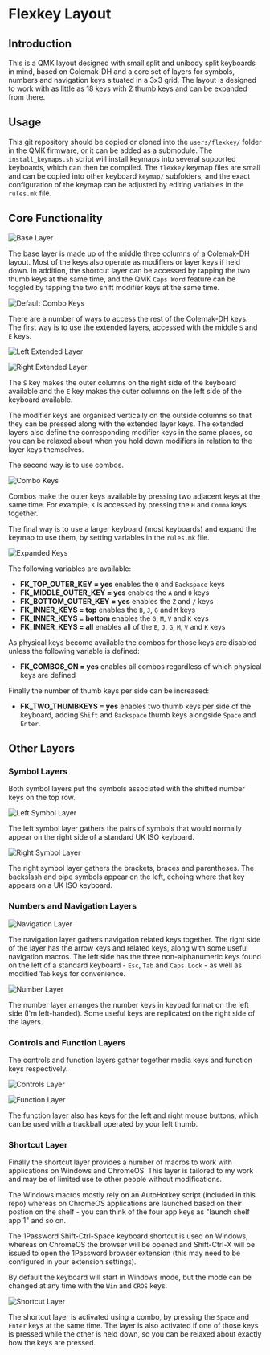 # Flexkey Layout

## Introduction

This is a QMK layout designed with small split and unibody split keyboards in
mind, based on Colemak-DH and a core set of layers for symbols, numbers and
navigation keys situated in a 3x3 grid. The layout is designed to work with as
little as 18 keys with 2 thumb keys and can be expanded from there.

## Usage

This git repository should be copied or cloned into the `users/flexkey/` folder
in the QMK firmware, or it can be added as a submodule. The `install_keymaps.sh`
script will install keymaps into several supported keyboards, which can then be
compiled. The `flexkey` keymap files are small and can be copied into other
keyboard `keymap/` subfolders, and the exact configuration of the keymap can be
adjusted by editing variables in the `rules.mk` file.

## Core Functionality

![Base Layer](https://i.imgur.com/nLQrqOY.png)

The base layer is made up of the middle three columns of a Colemak-DH layout.
Most of the keys also operate as modifiers or layer keys if held down. In
addition, the shortcut layer can be accessed by tapping the two thumb keys at
the same time, and the QMK `Caps Word` feature can be toggled by tapping the two
shift modifier keys at the same time.

![Default Combo Keys](https://i.imgur.com/2vaVXIW.png)

There are a number of ways to access the rest of the Colemak-DH keys. The first
way is to use the extended layers, accessed with the middle `S` and `E` keys.

![Left Extended Layer](https://i.imgur.com/FjGpWcJ.png)

![Right Extended Layer](https://i.imgur.com/PRYGj08.png)

The `S` key makes the outer columns on the right side of the keyboard available
and the `E` key makes the outer columns on the left side of the keyboard
available.

The modifier keys are organised vertically on the outside columns so that they
can be pressed along with the extended layer keys. The extended layers also
define the corresponding modifier keys in the same places, so you can be relaxed
about when you hold down modifiers in relation to the layer keys themselves.

The second way is to use combos.

![Combo Keys](https://i.imgur.com/1hmz6D1.png)

Combos make the outer keys available by pressing two adjacent keys at the same
time. For example, `K` is accessed by pressing the `H` and `Comma` keys
together.

The final way is to use a larger keyboard (most keyboards) and expand the keymap
to use them, by setting variables in the `rules.mk` file.

![Expanded Keys](https://i.imgur.com/Xh5wUOa.png)

The following variables are available:

- **FK_TOP_OUTER_KEY = yes** enables the `Q` and `Backspace` keys
- **FK_MIDDLE_OUTER_KEY = yes** enables the `A` and `O` keys
- **FK_BOTTOM_OUTER_KEY = yes** enables the `Z` and `/` keys
- **FK_INNER_KEYS = top** enables the `B`, `J`, `G` and `M` keys
- **FK_INNER_KEYS = bottom** enables the `G`, `M`, `V` and `K` keys
- **FK_INNER_KEYS = all** enables all of the `B`, `J`, `G`, `M`, `V` and `K`
  keys

As physical keys become available the combos for those keys are disabled unless
the following variable is defined:

- **FK_COMBOS_ON = yes** enables all combos regardless of which physical keys
  are defined

Finally the number of thumb keys per side can be increased:

- **FK_TWO_THUMBKEYS = yes** enables two thumb keys per side of the keyboard,
  adding `Shift` and `Backspace` thumb keys alongside `Space` and `Enter`.

## Other Layers

### Symbol Layers

Both symbol layers put the symbols associated with the shifted number keys on
the top row.

 ![Left Symbol Layer](https://i.imgur.com/PKImXjQ.png)

The left symbol layer gathers the pairs of symbols that would normally appear on
the right side of a standard UK ISO keyboard.

![Right Symbol Layer](https://i.imgur.com/sZ8cSr1.png)

The right symbol layer gathers the brackets, braces and parentheses. The
backslash and pipe symbols appear on the left, echoing where that key appears on
a UK ISO keyboard.

### Numbers and Navigation Layers

![Navigation Layer](https://i.imgur.com/mB7kndf.png)

The navigation layer gathers navigation related keys together. The right side of
the layer has the arrow keys and related keys, along with some useful navigation
macros. The left side has the three non-alphanumeric keys found on the left of a
standard keyboard - `Esc`, `Tab` and `Caps Lock` - as well as modified `Tab`
keys for convenience.

![Number Layer](https://i.imgur.com/fN343YE.png)

The number layer arranges the number keys in keypad format on the left side (I'm
left-handed). Some useful keys are replicated on the right side of the layers.

### Controls and Function Layers

The controls and function layers gather together media keys and function keys
respectively.

![Controls Layer](https://i.imgur.com/EjEdnBC.png)

![Function Layer](https://i.imgur.com/1pMgyaz.png)

The function layer also has keys for the left and right mouse buttons, which can
be used with a trackball operated by your left thumb.

### Shortcut Layer

Finally the shortcut layer provides a number of macros to work with applications
on Windows and ChromeOS. This layer is tailored to my work and may be of limited
use to other people without modifications.

The Windows macros mostly rely on an AutoHotkey script (included in this repo)
whereas on ChromeOS applications are launched based on their postion on the
shelf - you can think of the four app keys as "launch shelf app 1" and so on.

The 1Password Shift-Ctrl-Space keyboard shortcut is used on Windows, whereas on
ChromeOS the browser will be opened and Shift-Ctrl-X will be issued to open the
1Password browser extension (this may need to be configured in your extension
settings).

By default the keyboard will start in Windows mode, but the mode can be changed
at any time with the `Win` and `CROS` keys.

![Shortcut Layer](https://i.imgur.com/hr0KIXp.png)

The shortcut layer is activated using a combo, by pressing the `Space` and
`Enter` keys at the same time. The layer is also activated if one of those keys
is pressed while the other is held down, so you can be relaxed about exactly how
the keys are pressed.
